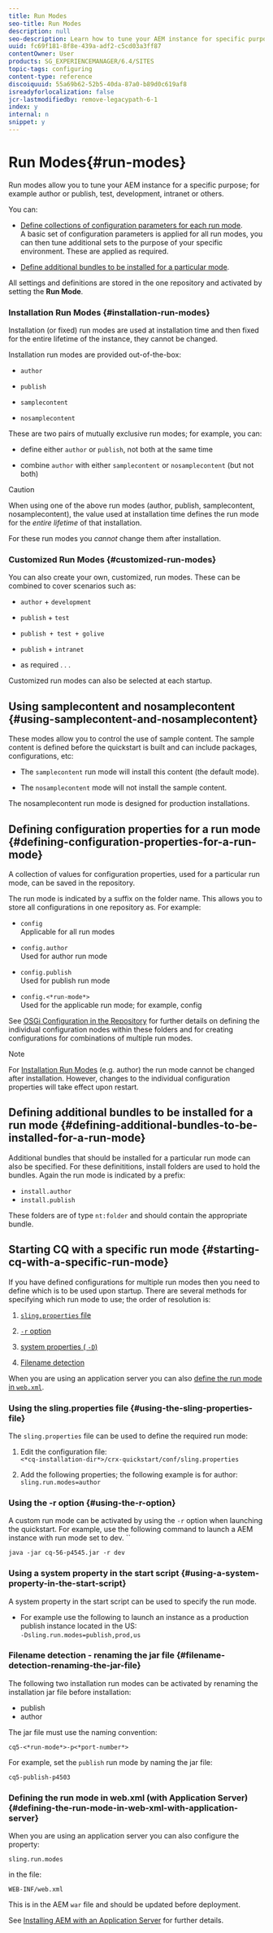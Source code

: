 ```yaml
---
title: Run Modes
seo-title: Run Modes
description: null
seo-description: Learn how to tune your AEM instance for specific purposes by using run modes.
uuid: fc69f181-8f8e-439a-adf2-c5cd03a3ff87
contentOwner: User
products: SG_EXPERIENCEMANAGER/6.4/SITES
topic-tags: configuring
content-type: reference
discoiquuid: 55a69b62-52b5-40da-87a0-b89d0c619af8
isreadyforlocalization: false
jcr-lastmodifiedby: remove-legacypath-6-1
index: y
internal: n
snippet: y
---
```


# Run Modes{#run-modes}

Run modes allow you to tune your AEM instance for a specific purpose; for example author or publish, test, development, intranet or others.

You can:

* [Define collections of configuration parameters for each run mode](#definingconfigurationpropertiesforarunmode).  
  A basic set of configuration parameters is applied for all run modes, you can then tune additional sets to the purpose of your specific environment. These are applied as required.

* [Define additional bundles to be installed for a particular mode](#definingadditionalbundlestobeinstalledforarunmode).

All settings and definitions are stored in the one repository and activated by setting the **Run Mode**.

### Installation Run Modes {#installation-run-modes}

Installation (or fixed) run modes are used at installation time and then fixed for the entire lifetime of the instance, they cannot be changed.

Installation run modes are provided out-of-the-box:

* `author`
* `publish`

* `samplecontent`
* `nosamplecontent`

These are two pairs of mutually exclusive run modes; for example, you can:

* define either `author` or `publish`, not both at the same time  

* combine `author` with either `samplecontent` or `nosamplecontent` (but not both)

>[!CAUTION]
>
>When using one of the above run modes (author, publish, samplecontent, nosamplecontent), the value used at installation time defines the run mode for the *entire lifetime* of that installation. 
>
>For these run modes you *cannot* change them after installation.

### Customized Run Modes {#customized-run-modes}

You can also create your own, customized, run modes. These can be combined to cover scenarios such as:

* `author` + `development`

* `publish` + `test`

* `publish + test + golive  
  `
* `publish` + `intranet`

* as required . . .

Customized run modes can also be selected at each startup.

## Using samplecontent and nosamplecontent {#using-samplecontent-and-nosamplecontent}

<!-- 

Comment Type: remark
Last Modified By: Alison Heimoz (aheimoz)
Last Modified Date: 2017-11-30T05:41:40.773-0500

<p><a href="https://issues.adobe.com/browse/DOC-3078">https://issues.adobe.com/browse/DOC-3078</a></p> 
<p>apparently doesn't do much for 5.6, but looks hopeful for 5.6.1</p> 
<p><a href="https://issues.adobe.com/browse/CQ5-31383">https://issues.adobe.com/browse/CQ5-31383</a></p>

 -->

These modes allow you to control the use of sample content. The sample content is defined before the quickstart is built and can include packages, configurations, etc:

* The `samplecontent` run mode will install this content (the default mode).  

* The `nosamplecontent` mode will not install the sample content.

The nosamplecontent run mode is designed for production installations.

## Defining configuration properties for a run mode {#defining-configuration-properties-for-a-run-mode}

A collection of values for configuration properties, used for a particular run mode, can be saved in the repository.

The run mode is indicated by a suffix on the folder name. This allows you to store all configurations in one repository as. For example:

* `config`  
  Applicable for all run modes  

* `config.author`  
  Used for author run mode  

* `config.publish`  
  Used for publish run mode  

* `config.<*run-mode*>`  
  Used for the applicable run mode; for example, config

See [OSGi Configuration in the Repository](/deploying/using/configuring-osgi.html?cq_ck=1368002864971#OSGiConfigurationintheRepository) for further details on defining the individual configuration nodes within these folders and for creating configurations for combinations of multiple run modes.

>[!NOTE]
>
>For [Installation Run Modes](#installationrunmodes) (e.g. author) the run mode cannot be changed after installation. However, changes to the individual configuration properties will take effect upon restart.

## Defining additional bundles to be installed for a run mode {#defining-additional-bundles-to-be-installed-for-a-run-mode}

Additional bundles that should be installed for a particular run mode can also be specified. For these definititions, install folders are used to hold the bundles. Again the run mode is indicated by a prefix:

* `install.author`
* `install.publish`

These folders are of type `nt:folder` and should contain the appropriate bundle.

## Starting CQ with a specific run mode {#starting-cq-with-a-specific-run-mode}

If you have defined configurations for multiple run modes then you need to define which is to be used upon startup. There are several methods for specifying which run mode to use; the order of resolution is:

1. [ `sling.properties` file](#usingtheslingpropertiesfile)
1. [ `-r` option](#usingtheroption)
1. [system properties ( `-D`)](#usingasystemproperty)  

1. [Filename detection](#filenamedetectionrenamingthejarfile)

When you are using an application server you can also [define the run mode in `web.xml`](#definingtherunmodeinwebxmlwithapplicationserver).

### Using the sling.properties file {#using-the-sling-properties-file}

The `sling.properties` file can be used to define the required run mode:

1. Edit the configuration file:  
   `<*cq-installation-dir*>/crx-quickstart/conf/sling.properties`

1. Add the following properties; the following example is for author:  
   `sling.run.modes=author`

### Using the -r option {#using-the-r-option}

A custom run mode can be activated by using the `-r` option when launching the quickstart. For example, use the following command to launch a AEM instance with run mode set to dev. ``

```shell
java -jar cq-56-p4545.jar -r dev
```

### Using a system property in the start script {#using-a-system-property-in-the-start-script}

A system property in the start script can be used to specify the run mode.

* For example use the following to launch an instance as a production publish instance located in the US:  
  `-Dsling.run.modes=publish,prod,us`

### Filename detection - renaming the jar file {#filename-detection-renaming-the-jar-file}

The following two installation run modes can be activated by renaming the installation jar file before installation:

* publish
* author

The jar file must use the naming convention:

`cq5-<*run-mode*>-p<*port-number*>`

For example, set the `publish` run mode by naming the jar file:

`cq5-publish-p4503`

### Defining the run mode in web.xml (with Application Server) {#defining-the-run-mode-in-web-xml-with-application-server}

When you are using an application server you can also configure the property:

`sling.run.modes`

in the file:

`WEB-INF/web.xml`

This is in the AEM `war` file and should be updated before deployment.

See [Installing AEM with an Application Server](../../deploying/using/application-server-install.md) for further details.
